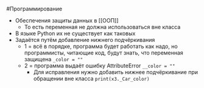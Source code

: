 #Программирование 
- Обеспечения защиты данных в [[ООП]]
	- То есть переменная не должна использоваться вне класса
- В языке Python их не существует как таковых
- Задаётся путём добавление нижнего подчёркивания 
	- 1 = всё в порядке, программа будет работать как надо, но программисты, читающие код, будут знать, что переменная защищена `_color = ""`
	- 2 = программа выдаёт ошибку AttributeError `__color = ""`
		- Для исправления нужно добавить нижнее подчёркивание при обращении вне класса `print(x3._Car_color)` 